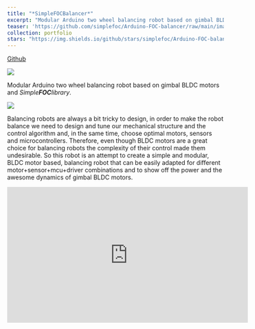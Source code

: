```yaml
---
title: "*SimpleFOCBalancer*"
excerpt: "Modular Arduino two wheel balancing robot based on gimbal BLDC motors and <i>Simple<b>FOC</b>library</i>."
teaser: 'https://github.com/simplefoc/Arduino-FOC-balancer/raw/main/images/balancer_three.jpg'
collection: portfolio
stars: "https://img.shields.io/github/stars/simplefoc/Arduino-FOC-balancer?style=social"
---
```



<a href="https://github.com/simplefoc/Arduino-FOC-balancer"> <i class="fab fa-github"></i> Github</a>

[![](https://github-readme-stats.vercel.app/api/pin/?username=simplefoc&repo=Arduino-FOC-balancer)](https://github.com/simplefoc/Arduino-FOC-balancer)

Modular Arduino two wheel balancing robot based on gimbal BLDC motors and <i>Simple<b>FOC</b>library</i>.   

<img src='https://github.com/simplefoc/Arduino-FOC-balancer/raw/main/images/balancer_three.jpg' style='max-height:300px'>

Balancing robots are always a bit tricky to design, in order to make the robot balance we need to design and tune our mechanical structure and the control algorithm and, in the same time, choose optimal motors, sensors and microcontrollers. Therefore, even though BLDC motors are a great choice for balancing robots the complexity of their control made them undesirable. So this robot is an attempt to create a simple and modular, BLDC motor based, balancing robot that can be easily adapted for different motor+sensor+mcu+driver combinations and to show off the power and the awesome dynamics of gimbal BLDC motors.

<iframe width="560" height="315" src="https://www.youtube.com/embed/f9GJqqUpL2w" title="YouTube video player" frameborder="0" allow="accelerometer; autoplay; clipboard-write; encrypted-media; gyroscope; picture-in-picture" allowfullscreen></iframe>
